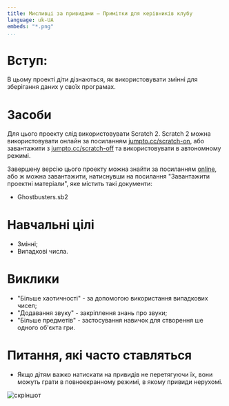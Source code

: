 ```yaml
---
title: Мисливці за привидами — Примітки для керівників клубу
language: uk-UA
embeds: "*.png"
...
```


# Вступ:

В цьому проекті діти дізнаються, як використовувати змінні для зберігання даних у своїх програмах.

# Засоби

Для цього проекту слід використовувати Scratch 2. Scratch 2 можна використовувати онлайн за посиланням [jumpto.cc/scratch-on](http://jumpto.cc/scratch-on), або завантажити з [jumpto.cc/scratch-off](http://jumpto.cc/scratch-off) та використовувати в автономному режимі.

Завершену версію цього проекту можна знайти за посиланням [online](http://scratch.mit.edu/projects/60787262/#editor), або ж можна завантажити, натиснувши на посилання "Завантажити проектні матеріали", яке містить такі документи:

+ Ghostbusters.sb2

# Навчальні цілі

+ Змінні;
+ Випадкові числа.

# Виклики

+ "Більше хаотичності" - за допомогою використання випадкових чисел;
+ "Додавання звуку" - закріплення знань про звуки;
+ "Більше предметів" - застосування навичок для створення ше одного об'єкта гри.

# Питання, які часто ставляться

+ Якщо дітям важко натискати на привидів не перетягуючи їх, вони можуть грати в повноекранному режимі, в якому привиди нерухомі.

![скріншот](ghost-fullscreen.png)